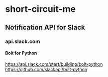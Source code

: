 # short-circuit-me

## Notification API for Slack

### api.slack.com

#### Bolt for Python

<https://api.slack.com/start/building/bolt-python>
<https://github.com/slackapi/bolt-python>
